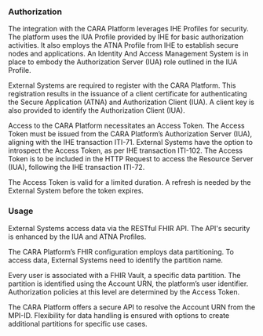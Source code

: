 ### Authorization

The integration with the CARA Platform leverages IHE Profiles for security.
The platform uses the IUA Profile provided by IHE for basic authorization activities.
It also employs the ATNA Profile from IHE to establish secure nodes and applications.
An Identity And Access Management System is in place to embody the Authorization Server (IUA) role outlined in the IUA Profile.

External Systems are required to register with the CARA Platform.
This registration results in the issuance of a client certificate for authenticating the Secure Application (ATNA) and Authorization Client (IUA).
A client key is also provided to identify the Authorization Client (IUA).

Access to the CARA Platform necessitates an Access Token.
The Access Token must be issued from the CARA Platform’s Authorization Server (IUA), aligning with the IHE transaction ITI-71.
External Systems have the option to introspect the Access Token, as per IHE transaction ITI-102.
The Access Token is to be included in the HTTP Request to access the Resource Server (IUA), following the IHE transaction ITI-72.

The Access Token is valid for a limited duration.
A refresh is needed by the External System before the token expires.

### Usage

External Systems access data via the RESTful FHIR API.
The API's security is enhanced by the IUA and ATNA Profiles.

The CARA Platform’s FHIR configuration employs data partitioning.
To access data, External Systems need to identify the partition name.

Every user is associated with a FHIR Vault, a specific data partition.
The partition is identified using the Account URN, the platform’s user identifier.
Authorization policies at this level are determined by the Access Token.

The CARA Platform offers a secure API to resolve the Account URN from the MPI-ID.
Flexibility for data handling is ensured with options to create additional partitions for specific use cases.
